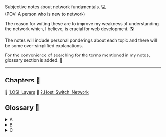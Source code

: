 Subjective notes about network fundamentals. 💻<br>
(POV: A person who is new to network)<br>

The reason for writing these are to improve my weakness of understanding the network which, I believe, is crucial for web development. 🌎<br>

The notes will include personal ponderings about each topic and there will be some over-simplified explanations.<br>

For the convenience of searching for the terms mentioned in my notes, glossary section is added. 📝

<hr>

## Chapters 📕

🔎 <a href="https://github.com/tyomhk2015/network_basic/tree/main/1.OSI_Layers">1.OSI_Layers</a>
🔎 <a href="https://github.com/tyomhk2015/network_basic/tree/main/2.Host_Switch_Network">2.Host_Switch_Network</a>


## Glossary 📝
<details style="cursor: pointer;">
  <summary>A</summary>
  <a href="">　TEST</a>
</details>
<details style="cursor: pointer;">
  <summary>B</summary>
  <a href="">　TEST</a>
</details>
<details style="cursor: pointer;">
  <summary>C</summary>
  <a href="">　TEST</a>
</details>
